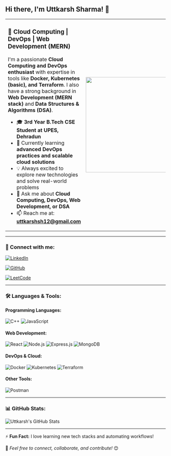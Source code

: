 ## Hi there, I'm Uttkarsh Sharma! 👋

<table>
<tr>
<td>

### 🚀 Cloud Computing | DevOps | Web Development (MERN)

I'm a passionate **Cloud Computing and DevOps enthusiast** with expertise in tools like **Docker, Kubernetes (basic), and Terraform**. I also have a strong background in **Web Development (MERN stack)** and **Data Structures & Algorithms (DSA)**.

- 🎓 **3rd Year B.Tech CSE Student at UPES, Dehradun**
- 🌱 Currently learning **advanced DevOps practices and scalable cloud solutions**
- 💡 Always excited to explore new technologies and solve real-world problems
- 💬 Ask me about **Cloud Computing, DevOps, Web Development, or DSA**
- 📫 Reach me at: **uttkarshsh12@gmail.com**

</td>
<td>
<img src="https://strangebee.com/wp-content/uploads/2024/08/AWS-Azure2-opt.gif" width="300" />
</td>
</tr>
</table>

---

### 🔗 Connect with me:
[![LinkedIn](https://img.shields.io/badge/LinkedIn-blue?style=for-the-badge&logo=linkedin&logoColor=white&link=https://www.linkedin.com/in/uttkarsh-sharma16/)](https://www.linkedin.com/in/uttkarsh-sharma16/)

[![GitHub](https://img.shields.io/badge/GitHub-black?style=for-the-badge&logo=github)](https://github.com/UttkarshSharma)  

[![LeetCode](https://img.shields.io/badge/LeetCode-orange?style=for-the-badge&logo=leetcode&logoColor=white&link=https://leetcode.com/u/Uttkarsh_16/)](https://leetcode.com/u/Uttkarsh_16/)

---

### 🛠 Languages & Tools:

#### **Programming Languages:**
![C++](https://img.shields.io/badge/C++-blue?style=for-the-badge&logo=c%2B%2B&logoColor=white&size=large)
![JavaScript](https://img.shields.io/badge/JavaScript-yellow?style=for-the-badge&logo=javascript&logoColor=white&size=large)

#### **Web Development:**
![React](https://img.shields.io/badge/React-blue?style=for-the-badge&logo=react&logoColor=white&size=large)
![Node.js](https://img.shields.io/badge/Node.js-green?style=for-the-badge&logo=node.js&logoColor=white&size=large)
![Express.js](https://img.shields.io/badge/Express.js-lightgrey?style=for-the-badge&logo=express&logoColor=white&size=large)
![MongoDB](https://img.shields.io/badge/MongoDB-darkgreen?style=for-the-badge&logo=mongodb&logoColor=white&size=large)

#### **DevOps & Cloud:**
![Docker](https://img.shields.io/badge/Docker-blue?style=for-the-badge&logo=docker&logoColor=white&size=large)
![Kubernetes](https://img.shields.io/badge/Kubernetes-blue?style=for-the-badge&logo=kubernetes&logoColor=white&size=large)
![Terraform](https://img.shields.io/badge/Terraform-purple?style=for-the-badge&logo=terraform&logoColor=white&size=large)

#### **Other Tools:**
![Postman](https://img.shields.io/badge/Postman-orange?style=for-the-badge&logo=postman&logoColor=white&size=large)

---

### 📊 GitHub Stats:
![Uttkarsh's GitHub Stats](https://github-readme-stats.vercel.app/api?username=Uttkarshsh&show_icons=true&theme=radical&cache_seconds=1)


---

⚡ **Fun Fact:** I love learning new tech stacks and automating workflows!

📌 _Feel free to connect, collaborate, and contribute!_ 😊
